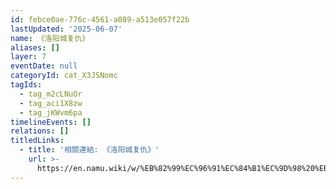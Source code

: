 ```yaml
---
id: febce0ae-776c-4561-a089-a513e057f22b
lastUpdated: '2025-06-07'
name: 《洛阳城复仇》
aliases: []
layer: 7
eventDate: null
categoryId: cat_X3JSNomc
tagIds:
  - tag_m2cLNuOr
  - tag_aci1X8zw
  - tag_jKWvm6pa
timelineEvents: []
relations: []
titledLinks:
  - title: '相關連結: 《洛阳城复仇》'
    url: >-
      https://en.namu.wiki/w/%EB%82%99%EC%96%91%EC%84%B1%EC%9D%98%20%EB%B3%B5%EC%88%98
---
```



